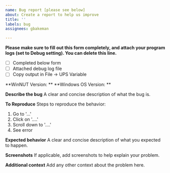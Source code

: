 ```yaml
---
name: Bug report [please see below]
about: Create a report to help us improve
title: ''
labels: bug
assignees: gbakeman

---
```


**Please make sure to fill out this form completely, and attach your program logs (set to Debug setting). You can delete this line.**

- [ ] Completed below form
- [ ] Attached debug log file
- [ ] Copy output in File -> UPS Variable

**WinNUT Version: ** 
**Windows OS Version: ** 

**Describe the bug**
A clear and concise description of what the bug is.

**To Reproduce**
Steps to reproduce the behavior:
1. Go to '...'
2. Click on '....'
3. Scroll down to '....'
4. See error

**Expected behavior**
A clear and concise description of what you expected to happen.

**Screenshots**
If applicable, add screenshots to help explain your problem.

**Additional context**
Add any other context about the problem here.
